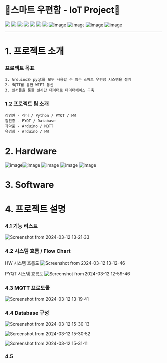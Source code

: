 # 📮스마트 우편함 - IoT Project📮


<img src="https://img.shields.io/badge/C++-00599C?style=flat-square&logo=C%2B%2B&logoColor=white"/> <img src="https://img.shields.io/badge/GitHub-181717?style=flat-square&logo=GitHub&logoColor=white"/> <img src="https://img.shields.io/badge/MySQL-4479A1?style=flat-square&logo=MySQL&logoColor=white"/> <img src="https://img.shields.io/badge/PYTHON-87CEFA?style=flat-square&logo=PYTHON&logoColor=white"/> <img src="https://img.shields.io/badge/ARDUINO-48D1CC?style=flat-square&logo=ARDUINO&logoColor=white"/> <img src="https://img.shields.io/badge/QT-00FF00?style=flat-square&logo=QT&logoColor=white"/> <img src="https://img.shields.io/badge/MQTT-9400D3?style=flat-square&logo=MQTT&logoColor=WHITE"> ![image](https://github.com/addinedu-ros-4th/iot-repo-4/assets/155615876/f9704f71-1971-4a97-be41-fa106425b112) ![image](https://github.com/addinedu-ros-4th/iot-repo-4/assets/155615876/e36fe4a3-2312-4af1-aeed-120dbfe09a2d) ![image](https://github.com/addinedu-ros-4th/iot-repo-4/assets/155615876/7d745aa3-d6b2-4fdc-a75f-8db120558782) ![image](https://github.com/addinedu-ros-4th/iot-repo-4/assets/155615876/7520970f-77ea-4ce5-835d-b3a11dfc4ef6)




---


#  1. 프로젝트 소개
### 프로젝트 목표
    1. Arduino와 pyqt를 모두 사용할 수 있는 스마트 우편함 시스템을 설계
    2. MQTT를 통한 WIFI 통신
    3. 센서들을 통한 실시간 데이터로 데이터베이스 구축
    
### 1.2 프로젝트 팀 소개
    김영환 - 리더 / Python / PYQT / HW 
    김진홍 - PYQT / Database 
    과악준 - Arduino / MQTT
    유겸희 - Arduino / HW


# 2. Hardware
![image](https://github.com/addinedu-ros-4th/iot-repo-4/assets/155615876/59a3e5db-1591-42d7-9f50-cfc0303d01ce)![image](https://github.com/addinedu-ros-4th/iot-repo-4/assets/155615876/6e66dd19-c054-402e-96e1-e2cddca32b4d)
![image](https://github.com/addinedu-ros-4th/iot-repo-4/assets/155615876/b3354dce-4425-4f25-b88a-53bb1fe1b6bf)
![image](https://github.com/addinedu-ros-4th/iot-repo-4/assets/155615876/2a040fd5-2f19-4aba-9e3f-39507d894bee)
![image](https://github.com/addinedu-ros-4th/iot-repo-4/assets/155615876/a64e189c-5e20-4ca9-bcf8-a1022bad5301)

# 3. Software

# 4. 프로젝트 설명
### 4.1 기능 리스트
![Screenshot from 2024-03-12 13-21-33](https://github.com/addinedu-ros-4th/iot-repo-4/assets/155615876/4adbd0ff-f13a-4ab0-ad05-bc0650e82bdd)

### 4.2 시스템 흐름 / Flow Chart
HW 시스템 흐름도
![Screenshot from 2024-03-12 13-12-46](https://github.com/addinedu-ros-4th/iot-repo-4/assets/155615876/03159c3d-1e8f-4c63-b9d4-65a017e2e240)

PYQT 시스템 흐름도
![Screenshot from 2024-03-12 12-59-46](https://github.com/addinedu-ros-4th/iot-repo-4/assets/155615876/062036ea-7bc8-484d-9f56-745b282f93df)

### 4.3 MQTT 프로토콜
![Screenshot from 2024-03-12 13-19-41](https://github.com/addinedu-ros-4th/iot-repo-4/assets/155615876/e5614861-72b5-4b50-b746-80fd1d5050af)

### 4.4 Database 구성
![Screenshot from 2024-03-12 15-30-13](https://github.com/addinedu-ros-4th/iot-repo-4/assets/155615876/e6767b36-fc04-4eab-8dca-79a47809a37d)

![Screenshot from 2024-03-12 15-30-52](https://github.com/addinedu-ros-4th/iot-repo-4/assets/155615876/18426162-b3d3-46a8-bafb-41550980bd2f)

![Screenshot from 2024-03-12 15-31-11](https://github.com/addinedu-ros-4th/iot-repo-4/assets/155615876/60d50f4a-9a8f-4900-8ced-aed5d0cc872b)


### 4.5 


